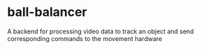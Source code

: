 # ball-balancer
A backend for processing video data to track an object and send corresponding commands to the movement hardware
